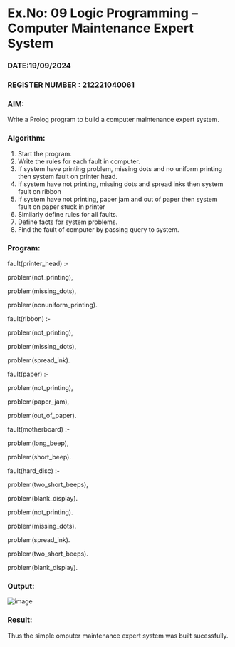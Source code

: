 # Ex.No: 09  Logic Programming –  Computer Maintenance Expert System
### DATE:19/09/2024                                                                      
### REGISTER NUMBER : 212221040061
### AIM: 
Write a Prolog program to build a computer maintenance expert system.
###  Algorithm:
1. Start the program.
2. Write the rules for each fault in computer.
3. If system have printing problem, missing dots and no uniform printing then system fault on printer head.
4. If system have not printing, missing dots and spread inks then system fault on ribbon
5. If system have not printing, paper jam and out of paper then system fault on paper stuck in printer
6. Similarly define rules for all faults.
7. Define facts for system problems.
8. Find the fault of computer by passing query to system.
     
### Program:

fault(printer_head) :-

problem(not_printing),

problem(missing_dots),

problem(nonuniform_printing).

fault(ribbon) :-

problem(not_printing),

problem(missing_dots),

problem(spread_ink).

fault(paper) :-

problem(not_printing),

problem(paper_jam),

problem(out_of_paper).

fault(motherboard) :-

problem(long_beep),

problem(short_beep).

fault(hard_disc) :-

problem(two_short_beeps),

problem(blank_display).

problem(not_printing).

problem(missing_dots).

problem(spread_ink).

problem(two_short_beeps).

problem(blank_display).

### Output:

![image](https://github.com/HariHaranLK/AI_Lab_2023-24/assets/132996089/20d72f5e-e196-4ffe-8fa4-8690eb71d778)

### Result:
Thus the simple omputer maintenance expert system was built sucessfully.
